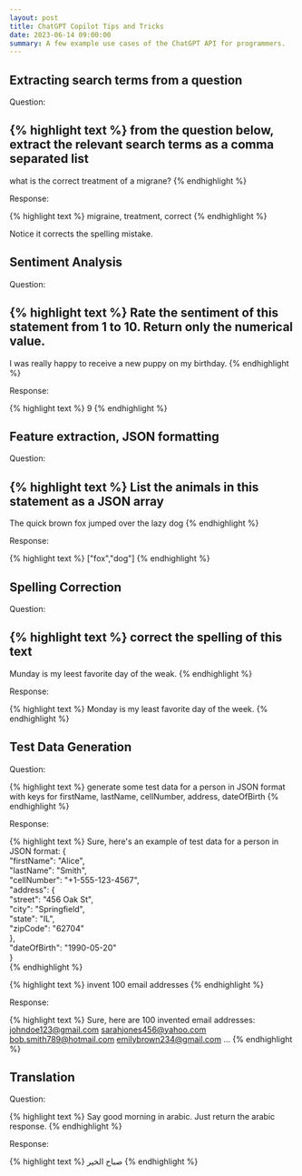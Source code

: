 ```yaml
---
layout: post
title: ChatGPT Copilot Tips and Tricks
date: 2023-06-14 09:00:00
summary: A few example use cases of the ChatGPT API for programmers.
---
```


## Extracting search terms from a question

Question:

{% highlight text %}
from the question below, extract the relevant search terms as a comma separated list  
---   
what is the correct treatment of a migrane?
{% endhighlight %}

Response:

{% highlight text %}
migraine, treatment, correct
{% endhighlight %}

Notice it corrects the spelling mistake.

## Sentiment Analysis

Question:

{% highlight text %}
Rate the sentiment of this statement from 1 to 10. Return only the numerical value.  
---    
I was really happy to receive a new puppy on my birthday.
{% endhighlight %}

Response:

{% highlight text %}
9
{% endhighlight %}

## Feature extraction, JSON formatting

Question:

{% highlight text %}
List the animals in this statement as a JSON array  
---  
The quick brown fox jumped over the lazy dog
{% endhighlight %}

Response:

{% highlight text %}
["fox","dog"]
{% endhighlight %}

## Spelling Correction

Question:

{% highlight text %}
correct the spelling of this text  
---  
Munday is my leest favorite day of the weak.
{% endhighlight %}

Response:

{% highlight text %}
Monday is my least favorite day of the week.
{% endhighlight %}

## Test Data Generation

Question:

{% highlight text %}
generate some test data for a person in JSON format with keys for firstName, lastName, cellNumber, address, dateOfBirth
{% endhighlight %}

Response:

{% highlight text %}
Sure, here's an example of test data for a person in JSON format:
{  
  "firstName": "Alice",  
  "lastName": "Smith",  
  "cellNumber": "+1-555-123-4567",  
  "address": {  
    "street": "456 Oak St",  
    "city": "Springfield",  
    "state": "IL",  
    "zipCode": "62704"  
  },  
  "dateOfBirth": "1990-05-20"  
}  
{% endhighlight %}

{% highlight text %}
invent 100 email addresses
{% endhighlight %}

Response:

{% highlight text %}
Sure, here are 100 invented email addresses:
johndoe123@gmail.com
sarahjones456@yahoo.com
bob.smith789@hotmail.com
emilybrown234@gmail.com
...
{% endhighlight %}

## Translation

Question:

{% highlight text %}
Say good morning in arabic. Just return the arabic response.
{% endhighlight %}

Response:

{% highlight text %}
صباح الخير
{% endhighlight %}

